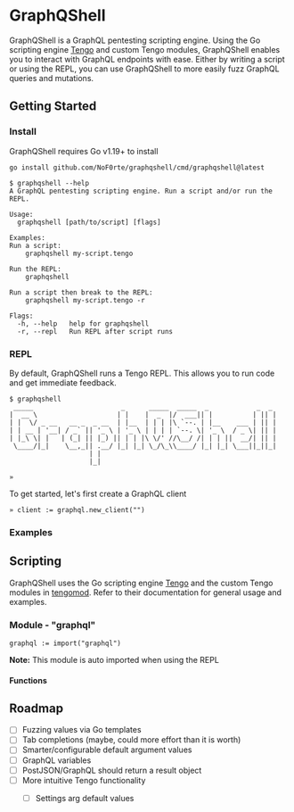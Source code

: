 # GraphQShell
GraphQShell is a GraphQL pentesting scripting engine. Using the Go scripting engine [Tengo](https://github.com/d5/tengo) and custom Tengo modules, GraphQShell enables you to interact with GraphQL endpoints with ease. Either by writing a script or using the REPL, you can use GraphQShell to more easily fuzz GraphQL queries and mutations.

## Getting Started
### Install
GraphQShell requires Go v1.19+ to install

```
go install github.com/NoF0rte/graphqshell/cmd/graphqshell@latest
```
```
$ graphqshell --help
A GraphQL pentesting scripting engine. Run a script and/or run the REPL.

Usage:
  graphqshell [path/to/script] [flags]

Examples:
Run a script:
	graphqshell my-script.tengo

Run the REPL:
	graphqshell

Run a script then break to the REPL:
	graphqshell my-script.tengo -r

Flags:
  -h, --help   help for graphqshell
  -r, --repl   Run REPL after script runs

```

### REPL
By default, GraphQShell runs a Tengo REPL. This allows you to run code and get immediate feedback.
```
$ graphqshell
 _____                      _      _____  _____  _            _  _
|  __ \                    | |    |  _  |/  ___|| |          | || |
| |  \/ _ __   __ _  _ __  | |__  | | | |\ `--. | |__    ___ | || |
| | __ | '__| / _` || '_ \ | '_ \ | | | | `--. \| '_ \  / _ \| || |
| |_\ \| |   | (_| || |_) || | | |\ \/' //\__/ /| | | ||  __/| || |
 \____/|_|    \__,_|| .__/ |_| |_| \_/\_\\____/ |_| |_| \___||_||_|
                    | |
                    |_|

» 
```

To get started, let's first create a GraphQL client
```
» client := graphql.new_client("")
```

### Examples

## Scripting
GraphQShell uses the Go scripting engine [Tengo](https://github.com/d5/tengo) and the custom Tengo modules in [tengomod](https://github.com/analog-substance/tengomod). Refer to their documentation for general usage and examples.

### Module - "graphql"

```golang
graphql := import("graphql")
```

**Note:** This module is auto imported when using the REPL

#### Functions


## Roadmap
- [ ] Fuzzing values via Go templates
- [ ] Tab completions (maybe, could more effort than it is worth)
- [ ] Smarter/configurable default argument values
- [ ] GraphQL variables
- [ ] PostJSON/GraphQL should return a result object
- [ ] More intuitive Tengo functionality
  - [ ] Settings arg default values

